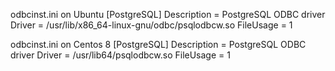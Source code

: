 
odbcinst.ini on Ubuntu
[PostgreSQL]
Description = PostgreSQL ODBC driver
Driver = /usr/lib/x86_64-linux-gnu/odbc/psqlodbcw.so
FileUsage = 1

odbcinst.ini on Centos 8
[PostgreSQL]
Description = PostgreSQL ODBC driver
Driver = /usr/lib64/psqlodbcw.so
FileUsage = 1